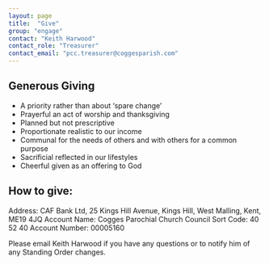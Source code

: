 ```yaml
---
layout: page
title:  "Give"
group: "engage"
contact: "Keith Harwood"
contact_role: "Treasurer"
contact_email: "pcc.treasurer@coggesparish.com"
---
```


## Generous Giving
* A priority rather than about ‘spare change’
* Prayerful an act of worship and thanksgiving
* Planned but not prescriptive
* Proportionate realistic to our income
* Communal for the needs of others and with others for a common purpose
* Sacrificial reflected in our lifestyles
* Cheerful given as an offering to God

## How to give:
Address: CAF Bank Ltd, 25 Kings Hill Avenue, Kings Hill, West Malling, Kent, ME19 4JQ
Account Name: Cogges Parochial Church Council
Sort Code: 40 52 40
Account Number: 00005160

Please email Keith Harwood if you have any questions or to notify him of any Standing Order changes.
